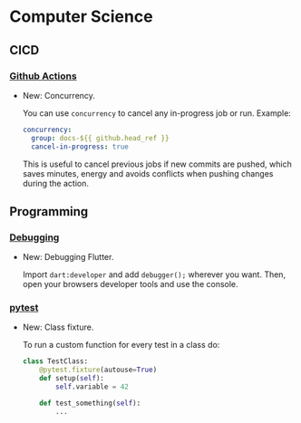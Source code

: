 # Computer Science

## CICD

### [Github Actions](github_actions.md)

* New: Concurrency.

    You can use `concurrency` to cancel any in-progress job or run. Example:

    ```yaml
    concurrency:
      group: docs-${{ github.head_ref }}
      cancel-in-progress: true
    ```

    This is useful to cancel previous jobs if new commits are pushed, which saves
    minutes, energy and avoids conflicts when pushing changes during the action.


## Programming

### [Debugging](flutter_debugging.md)

* New: Debugging Flutter.

    Import `dart:developer` and add `debugger();` wherever you want.
    Then, open your browsers developer tools and use the console.


### [pytest](pytest.md)

* New: Class fixture.

    To run a custom function for every test in a class do:

    ```python
    class TestClass:
        @pytest.fixture(autouse=True)
        def setup(self):
            self.variable = 42

        def test_something(self):
            ...
    ```

